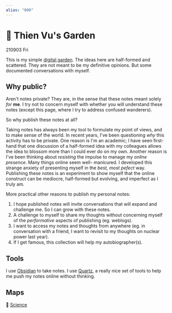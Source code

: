 ```yaml
---
alias: "000"
---
```

# 🌱 Thien Vu's Garden
210903 Fri

This is my simple [digital garden](digitalgarden.md). The ideas here are half-formed and scattered. They are not meant to be my definitive opinions. But some documented conversations with myself.

## Why public?
 Aren't notes private? They are, in the sense that these notes meant solely *for* **me**. I try not to concern myself with whether you will understand these notes (except this page, where I try to address confused wanderers).
 
 So why publish these notes at all?
 
 Taking notes has always been my tool to formulate my point of views, and to make sense of the world. In recent years, I've been questioning *why* this activity has to be private. One reason is I'm an academic; I have seen first-hand that one discussion of a half-formed idea with my colleagues allows the idea to blossom more than I could ever do on my own. Another reason is I've been thinking about *resisting* the impulse to manage my *online presence*. Many things online seem well- manicured. I developed this strange anxiety of presenting myself in the *best, most pefect* way. Publishing these notes is an experiment to show myself that the online construct can be mediocre, half-formed but evolving, and imperfect as I truly am.
 
 More practical other reasons to publish my personal notes:
 
1. I hope published notes will invite conversations that will expand and challenge me. So I can grow with these notes.
2. A challenge to myself to share my thoughts without concerning myself of the *performative* aspects of publishing (eg. weblogs).
3. I want to access my notes and thoughts from anywhere (eg. in conversation with a friend, I want to revisit to my thoughts on nuclear power last year).
4. If I get famous, this collection will help my autobiographer(s).


## Tools
I use [Obsidian](https://obsidian.md/) to take notes.
I use [Quartz](https://quartz.jzhao.xyz), a really nice set of tools to help me push my notes online without thinking. 

## Maps
🔬  [Science](ScienceMOC.md)

